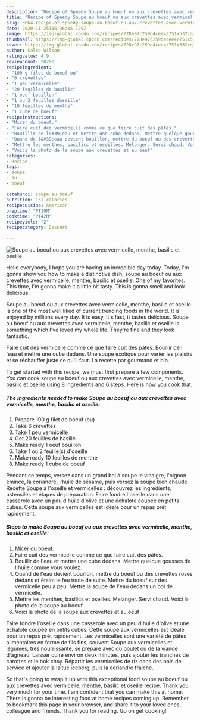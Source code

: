 ```yaml
---
description: "Recipe of Speedy Soupe au boeuf ou aux crevettes avec vermicelle, menthe, basilic et oseille"
title: "Recipe of Speedy Soupe au boeuf ou aux crevettes avec vermicelle, menthe, basilic et oseille"
slug: 3064-recipe-of-speedy-soupe-au-boeuf-ou-aux-crevettes-avec-vermicelle-menthe-basilic-et-oseille
date: 2020-11-25T16:36:15.129Z
image: https://img-global.cpcdn.com/recipes/728e97c259d4cee4/751x532cq70/soupe-au-boeuf-ou-aux-crevettes-avec-vermicelle-menthe-basilic-et-oseille-photo-principale-de-la-recette.jpg
thumbnail: https://img-global.cpcdn.com/recipes/728e97c259d4cee4/751x532cq70/soupe-au-boeuf-ou-aux-crevettes-avec-vermicelle-menthe-basilic-et-oseille-photo-principale-de-la-recette.jpg
cover: https://img-global.cpcdn.com/recipes/728e97c259d4cee4/751x532cq70/soupe-au-boeuf-ou-aux-crevettes-avec-vermicelle-menthe-basilic-et-oseille-photo-principale-de-la-recette.jpg
author: Caleb Wilson
ratingvalue: 4.9
reviewcount: 30280
recipeingredient:
- "100 g filet de boeuf ou"
- "6 crevettes"
- "1 peu vermicelle"
- "20 feuilles de basilic"
- "1 oeuf bouillon"
- "1 ou 2 feuilles doseille"
- "10 feuilles de menthe"
- "1 cube de boeuf"
recipeinstructions:
- "Micer du boeuf."
- "Faire cuit des vermicelle comme ce que faire cuit des pâtes."
- "Bouillir de l&#39;eau et mettre une cube dedans. Mettre quelque gousses de l&#39;huile comme vous voulez."
- "Quand de l&#39;eau devient bouillon, mettre du boeuf ou des crevettes roses dedans et éteint le feu toute de suite. Mettre du boeuf sur des vermicelle peu à peu. Mettre la soupe de l&#39;eau dedans un bol de vermicelle."
- "Mettre les menthes, basilics et oseilles. Melanger. Servi chaud. Voici la photo de la soupe au boeuf."
- "Voici la photo de la soupe aux crevettes et au oeuf"
categories:
- Recipe
tags:
- soupe
- au
- boeuf

katakunci: soupe au boeuf 
nutrition: 131 calories
recipecuisine: American
preptime: "PT19M"
cooktime: "PT42M"
recipeyield: "2"
recipecategory: Dessert

---
```



![Soupe au boeuf ou aux crevettes avec vermicelle, menthe, basilic et oseille](https://img-global.cpcdn.com/recipes/728e97c259d4cee4/751x532cq70/soupe-au-boeuf-ou-aux-crevettes-avec-vermicelle-menthe-basilic-et-oseille-photo-principale-de-la-recette.jpg)

Hello everybody, I hope you are having an incredible day today. Today, I'm gonna show you how to make a distinctive dish, soupe au boeuf ou aux crevettes avec vermicelle, menthe, basilic et oseille. One of my favorites. This time, I'm gonna make it a little bit tasty. This is gonna smell and look delicious.

Soupe au boeuf ou aux crevettes avec vermicelle, menthe, basilic et oseille is one of the most well liked of current trending foods in the world. It is enjoyed by millions every day. It is easy, it's fast, it tastes delicious. Soupe au boeuf ou aux crevettes avec vermicelle, menthe, basilic et oseille is something which I've loved my whole life. They're fine and they look fantastic.

Faire cuit des vermicelle comme ce que faire cuit des pâtes. Bouillir de l &#39;eau et mettre une cube dedans. Une soupe exotique pour varier les plaisirs et se réchauffer juste ce qu&#39;il faut. La recette par gourmand et bio.


To get started with this recipe, we must first prepare a few components. You can cook soupe au boeuf ou aux crevettes avec vermicelle, menthe, basilic et oseille using 8 ingredients and 6 steps. Here is how you cook that.

<!--inarticleads1-->

##### The ingredients needed to make Soupe au boeuf ou aux crevettes avec vermicelle, menthe, basilic et oseille:

1. Prepare 100 g filet de boeuf (ou)
1. Take 6 crevettes
1. Take 1 peu vermicelle
1. Get 20 feuilles de basilic
1. Make ready 1 oeuf bouillon
1. Take 1 ou 2 feuille(s) d&#39;oseille
1. Make ready 10 feuilles de menthe
1. Make ready 1 cube de boeuf


Pendant ce temps, versez dans un grand bol à soupe le vinaigre, l&#39;oignon émincé, la coriandre, l&#39;huile de sésame, puis versez la soupe bien chaude. Recette Soupe à l&#39;oseille et vermicelles : découvrez les ingrédients, ustensiles et étapes de préparation. Faire fondre l&#39;oseille dans une casserole avec un peu d&#39;huile d&#39;olive et une échalote coupée en petits cubes. Cette soupe aux vermicelles est idéale pour un repas prêt rapidement. 

<!--inarticleads2-->

##### Steps to make Soupe au boeuf ou aux crevettes avec vermicelle, menthe, basilic et oseille:

1. Micer du boeuf.
1. Faire cuit des vermicelle comme ce que faire cuit des pâtes.
1. Bouillir de l&#39;eau et mettre une cube dedans. Mettre quelque gousses de l&#39;huile comme vous voulez.
1. Quand de l&#39;eau devient bouillon, mettre du boeuf ou des crevettes roses dedans et éteint le feu toute de suite. Mettre du boeuf sur des vermicelle peu à peu. Mettre la soupe de l&#39;eau dedans un bol de vermicelle.
1. Mettre les menthes, basilics et oseilles. Melanger. Servi chaud. Voici la photo de la soupe au boeuf.
1. Voici la photo de la soupe aux crevettes et au oeuf


Faire fondre l&#39;oseille dans une casserole avec un peu d&#39;huile d&#39;olive et une échalote coupée en petits cubes. Cette soupe aux vermicelles est idéale pour un repas prêt rapidement. Les vermicelles sont une variété de pâtes alimentaires en forme de fils fins, souvent Soupe aux vermicelles et légumes, très nourrissante, se prépare avec du poulet ou de la viande d&#39;agneau. Laisser cuire environ deux minutes, puis ajouter les tranches de carottes et le bok choy. Répartir les vermicelles de riz dans des bols de service et ajouter la laitue iceberg, puis la coriandre fraîche. 

So that's going to wrap it up with this exceptional food soupe au boeuf ou aux crevettes avec vermicelle, menthe, basilic et oseille recipe. Thank you very much for your time. I am confident that you can make this at home. There is gonna be interesting food at home recipes coming up. Remember to bookmark this page in your browser, and share it to your loved ones, colleague and friends. Thank you for reading. Go on get cooking!
